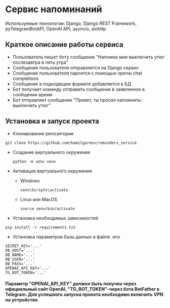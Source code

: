 # Сервис напоминаний
Используемые технологии: Django, Django REST Framework, pyTelegramBotAPI, OpenAI API, asyncio, aiohttp
## Краткое описание работы сервиса
- Пользователь пишет боту сообщение "Напомни мне выключить утюг послезавтра в пять утра"
- Сообщение пользователя отправляется на Django сервис
- Сообщение пользователя парсится с помощью openai chat completions
- Сообщение в подходящем формате добавляется в БД
- Бот получает команду отправить сообщение в заявленное в сообщении время
- Бот отправляет сообщение "Привет, ты просил напомнить: выключить утюг"
## Установка и запуск проекта 

- Клонирование репозитория
  
````
git clone https://github.com/kamilgareev/reminders_service
````

- Создание виртуального окружения
  
    ````
    python -m venv venv
    ````
- Активация виртуального окружения
  - Windows

    ````
    venv\Scripts\activate
    ````
  - Linux или MacOS
    
    ````
    source venv/bin/activate
    ````
- Установка необходимых зависимостей 
````
pip install -r requirements.txt
````
- Установка параметров базы данных в файле .env
````
SECRET_KEY='...'
DB_HOST='...'
DB_NAME='...'
DB_USER='...'
DB_PASS='...'
OPENAI_API_KEY='...'
TG_BOT_TOKEN='...'
````
#### Параметр "OPENAI_API_KEY" должен быть получен через официальный сайт OpenAI, "TG_BOT_TOKEN"-через бота BotFather в Telegram. Для успешного запуска проекта необходимо включить VPN на устройстве.
